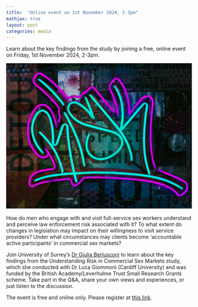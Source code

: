 ```yaml
---
title:  "Online event on 1st November 2024, 2-3pm"
mathjax: true
layout: post
categories: media
---
```


Learn about the key findings from the study by joining a free, online event on Friday, 1st November 2024, 2-3pm.

![Photo by Meriç Dağlı on Unsplash](/assets/images/news_3.jpg)


How do men who engage with and visit full-service sex workers understand and perceive law enforcement risk associated with it? To what extent do changes in legislation may impact on their willingness to visit service providers? Under what circumstances may clients become ‘accountable active participants’ in commercial sex markets? 

Join University of Surrey’s [Dr Giulia Berlusconi](https://www.surrey.ac.uk/people/giulia-berlusconi) to learn about the key findings from the Understanding Risk in Commercial Sex Markets study, which she conducted with Dr Luca Giommoni (Cardiff University) and was funded by the British Academy/Leverhulme Trust Small Research Grants scheme. Take part in the Q&A, share your own views and experiences, or just listen to the discussion. 

The event is free and online only. Please register at [this link](https://www.surrey.ac.uk/events/20241101-understanding-risk-commercial-sex-markets-case-men-who-visit-full-service-sex-workers).
